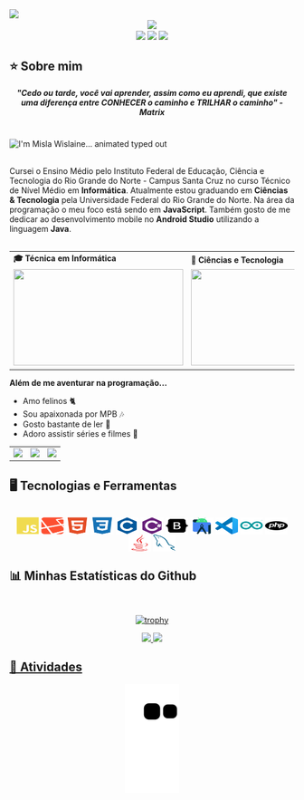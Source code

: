 <!--![Profile views](https://gpvc.arturio.dev/wwwmisla)-->   
<img src="https://profile-counter.glitch.me/wwwmisla/count.svg" />  

<div align="center">
  <a href="https://github.com/wwwmisla">
    <img src="./images/welcomet.gif" width="500">
  </a>
</div>

<div align="center">
  <!--a href="#" target="_blank"><img src="https://img.shields.io/badge/YouTube-FF0000?style=for-the-badge&logo=youtube&logoColor=white" target="_blank"></a-->
  <a href="https://instagram.com/wwwmisla" target="_blank"><img src="https://img.shields.io/badge/-Instagram-%23E4405F?style=for-the-badge&logo=instagram&logoColor=white" target="_blank"></a>
 	<!--a href="#" target="_blank"><img src="https://img.shields.io/badge/Twitch-9146FF?style=for-the-badge&logo=twitch&logoColor=white" target="_blank"></a-->
 <!--a href="#" target="_blank"><img src="https://img.shields.io/badge/Discord-7289DA?style=for-the-badge&logo=discord&logoColor=white" target="_blank"></a--> 
  <a href = "mailto:wwwmisla144@gmail.com"><img src="https://img.shields.io/badge/-Gmail-%23333?style=for-the-badge&logo=gmail&logoColor=white" target="_blank"></a>
  <a href="https://www.linkedin.com/in/misla-wislaine-514848220" target="_blank"><img src="https://img.shields.io/badge/-LinkedIn-%230077B5?style=for-the-badge&logo=linkedin&logoColor=white" target="_blank"></a> 
</div>

## ⭐️ Sobre mim
<div align='center'>
  <b><i>"Cedo ou tarde, você vai aprender, assim como eu aprendi, que existe uma diferença entre CONHECER o caminho e TRILHAR o caminho" - Matrix</i></b>
</div><br><br>

<img src="https://readme-typing-svg.demolab.com?font=Operator+Mono&size=37&duration=2800&pause=2000&color=FAFAFA&center=true&vCenter=true&width=940&height=50&lines=I'm+Misla+Wislaine..." align="middle" alt="I'm Misla Wislaine... animated typed out">
<!--img  src="assests/borderseperator.gif"--><br><br>

Cursei o Ensino Médio pelo Instituto Federal de Educação, Ciência e Tecnologia do Rio Grande do Norte - Campus Santa Cruz no curso Técnico de Nível Médio em <b>Informática</b>. Atualmente estou graduando em <b>Ciências & Tecnologia</b> pela Universidade Federal do Rio Grande do Norte. Na área da programação o meu foco está sendo em <b>JavaScript</b>. Também gosto de me dedicar ao desenvolvimento mobile no <b>Android Studio</b> utilizando a linguagem <b>Java</b>.
<br><br>

<div align="center">
  <table>
    <tr>
      <td>
        <b>🎓 Técnica em Informática</b>
      </td>
      <td>
        <b>📝 Ciências e Tecnologia</b>
      </td>
    </tr>
    <tr>
      <td>
        <img src="https://media.tenor.com/AkHorwbNAPIAAAAM/graduation-tossing-caps.gif" width="300px" height="170px">
      </td>
      <td>
          <img src="https://thumbs.gfycat.com/BleakHeartyGroundhog-size_restricted.gif" width="300px" height="170px">
      </td>
    </tr>
  </table>
</div>

<b>Além de me aventurar na programação...</b>

- Amo felinos :cat2:
- Sou apaixonada por MPB :notes:
- Gosto bastante de ler :notebook_with_decorative_cover:
- Adoro assistir séries e filmes :movie_camera:

<div align="center">
  <table>
    <tr>
      <td>
        <img src="https://media.tenor.com/NZafVHHok0UAAAAM/gilmore-girls.gif">
      </td>
      <td>
          <img src="https://media.tenor.com/NZafVHHok0UAAAAM/gilmore-girls.gif">
      </td>
       <td>
          <img src="https://media.tenor.com/NZafVHHok0UAAAAM/gilmore-girls.gif">
      </td>
    </tr>
  </table>
</div>

## 🖥️ Tecnologias e Ferramentas

<div align="center" display="inline">
  
  <br>
  
  <img align="center" alt="Misla-JS" height="30" width="40" src="https://raw.githubusercontent.com/devicons/devicon/master/icons/javascript/javascript-plain.svg">
  <img align="center" alt="Misla-Laravel" height="30" width="40" src="https://raw.githubusercontent.com/devicons/devicon/master/icons/laravel/laravel-plain.svg">
  <img align="center" alt="Misla-HTML" height="30" width="40" src="https://raw.githubusercontent.com/devicons/devicon/master/icons/html5/html5-plain.svg">
  <img align="center" alt="Misla-CSS" height="30" width="40" src="https://raw.githubusercontent.com/devicons/devicon/master/icons/css3/css3-plain.svg">
  <img align="center" alt="Misla-C" height="30" width="40" src="https://raw.githubusercontent.com/devicons/devicon/master/icons/c/c-plain.svg">
  <img align="center" alt="Misla-Csharp" height="30" width="40" src="https://raw.githubusercontent.com/devicons/devicon/master/icons/csharp/csharp-plain.svg">
  <img align="center" alt="Misla-Bootstrap" height="30" width="40" src="https://raw.githubusercontent.com/devicons/devicon/master/icons/bootstrap/bootstrap-plain.svg">
  <img align="center" alt="Misla-Android-Studio" height="30" width="40" src="https://raw.githubusercontent.com/devicons/devicon/master/icons/androidstudio/androidstudio-original.svg">
  <img align="center" alt="Misla-VSCode" height="30" width="40" src="https://raw.githubusercontent.com/devicons/devicon/master/icons/vscode/vscode-original.svg">
  <img align="center" alt="Misla-Arduino" height="30" width="40" src="https://raw.githubusercontent.com/devicons/devicon/master/icons/arduino/arduino-original.svg">
  <img align="center" alt="Misla-PHP" height="30" width="40" src="https://raw.githubusercontent.com/devicons/devicon/master/icons/php/php-plain.svg">
  <img align="center" alt="Misla-Java" height="30" width="40" src="https://raw.githubusercontent.com/devicons/devicon/master/icons/java/java-plain.svg">
  <img align="center" alt="Misla-MySql" height="30" width="40" src="https://raw.githubusercontent.com/devicons/devicon/master/icons/mysql/mysql-original.svg">
  
  <br>

 </div>
   
 ## 📊 Minhas Estatísticas do Github
 
 <div align="center" display="inline">
  
  <br>
  
  [![trophy](https://github-profile-trophy.vercel.app/?username=wwwmisla&theme=dracula&column=3&margin-w=15&margin-h=15)](https://github.com/wwwmisla/github-profile-trophy)
    
  <a href="https://github.com/wwwmisla">
   <img height="180em" src="https://github-readme-stats.vercel.app/api?username=wwwmisla&show_icons=true&theme=dracula&include_all_commits=true&count_private=true"/>
   <img height="180em" src="https://github-readme-stats.vercel.app/api/top-langs/?username=wwwmisla&layout=compact&langs_count=6&theme=dracula"/> 
    
 </div>   
    
 ## 🐍 Atividades
  
 <div align="center">
    
  ![Snake animation](https://github.com/wwwmisla/wwwmisla/blob/output/github-contribution-grid-snake.svg)
 
 </div>
